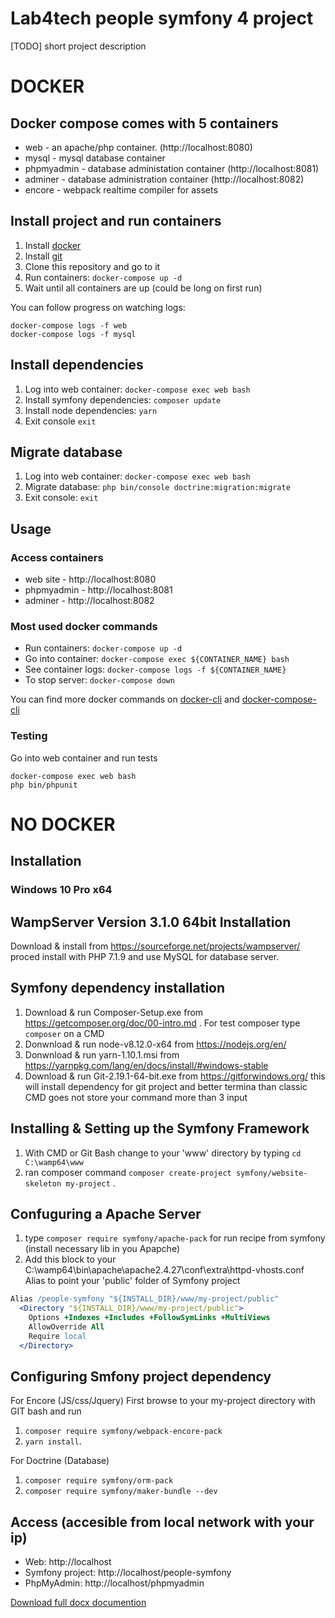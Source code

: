 # Lab4tech people symfony 4 project 

[TODO] short project description

# DOCKER 

## Docker compose comes with 5 containers
* web - an apache/php container. (http://localhost:8080)
* mysql - mysql database container
* phpmyadmin - database administation container (http://localhost:8081)
* adminer - database administration container (http://localhost:8082)
* encore - webpack realtime compiler for assets

## Install project and run containers

1. Install [docker]
1. Install [git]
1. Clone this repository and go to it 
1. Run containers: `docker-compose up -d`
1. Wait until all containers are up (could be long on first run)

You can follow progress on watching logs:
```
docker-compose logs -f web
docker-compose logs -f mysql
```
## Install dependencies

1. Log into web container: `docker-compose exec web bash`
1. Install symfony dependencies: `composer update`
1. Install node dependencies: `yarn`
1. Exit console `exit`

## Migrate database
1. Log into web container: `docker-compose exec web bash`
1. Migrate database: `php bin/console doctrine:migration:migrate`
1. Exit console: `exit`


## Usage

### Access containers
* web site - http://localhost:8080
* phpmyadmin - http://localhost:8081
* adminer - http://localhost:8082

### Most used docker commands

* Run containers: `docker-compose up -d`
* Go into container: `docker-compose exec ${CONTAINER_NAME} bash`
* See container logs: `docker-compose logs -f ${CONTAINER_NAME}`
* To stop server: `docker-compose down`

You can find more docker commands on [docker-cli] and [docker-compose-cli]



### Testing
Go into web container and run tests
```
docker-compose exec web bash
php bin/phpunit
```


# NO DOCKER

## Installation

### Windows 10 Pro x64

## WampServer Version 3.1.0 64bit Installation
 
Download & install from https://sourceforge.net/projects/wampserver/ proced install with PHP 7.1.9 and use MySQL for database server.
 
## Symfony dependency installation 

1. Download & run Composer-Setup.exe from https://getcomposer.org/doc/00-intro.md . For test composer type `composer` on a CMD
2. Donwnload & run node-v8.12.0-x64 from https://nodejs.org/en/ 
3. Donwnload & run yarn-1.10.1.msi from https://yarnpkg.com/lang/en/docs/install/#windows-stable 
4. Download & run Git-2.19.1-64-bit.exe from https://gitforwindows.org/ this will install dependency for git project and better termina than classic CMD goes not store your command more than 3 input

## Installing & Setting up the Symfony Framework
1. With CMD or Git Bash change to your 'www' directory by typing `cd C:\wamp64\www`
2. ran composer command `composer create-project symfony/website-skeleton my-project` .

## Confuguring a Apache Server 
1. type `composer require symfony/apache-pack` for run recipe from symfony (install necessary lib in you Apapche)
2. Add this block to your C:\wamp64\bin\apache\apache2.4.27\conf\extra\httpd-vhosts.conf Alias to point your 'public' folder of Symfony project

```Apache  
Alias /people-symfony "${INSTALL_DIR}/www/my-project/public"
  <Directory "${INSTALL_DIR}/www/my-project/public">
    Options +Indexes +Includes +FollowSymLinks +MultiViews
    AllowOverride All
    Require local
  </Directory>
```


## Configuring Smfony project dependency

For Encore (JS/css/Jquery)
First browse to your my-project directory with GIT bash and run 
1. `composer require symfony/webpack-encore-pack`
2. `yarn install`. 

For Doctrine (Database)
1. `composer require symfony/orm-pack` 
2. `composer require symfony/maker-bundle --dev` 

## Access (accesible from local network with your ip)

* Web: http://localhost
* Symfony project: http://localhost/people-symfony
* PhpMyAdmin: http://localhost/phpmyadmin

[Download full docx documention](./documentation/documentation.docx)

<!---
external links used in this document
-->
[docker]: https://www.docker.com/get-started
[docker-cli]: https://docs.docker.com/engine/reference/commandline/cli/
[docker-compose-cli]:https://docs.docker.com/compose/reference/
[git]: https://git-scm.com/downloads

